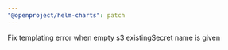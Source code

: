 ```yaml
---
"@openproject/helm-charts": patch
---
```


Fix templating error when empty s3 existingSecret name is given
